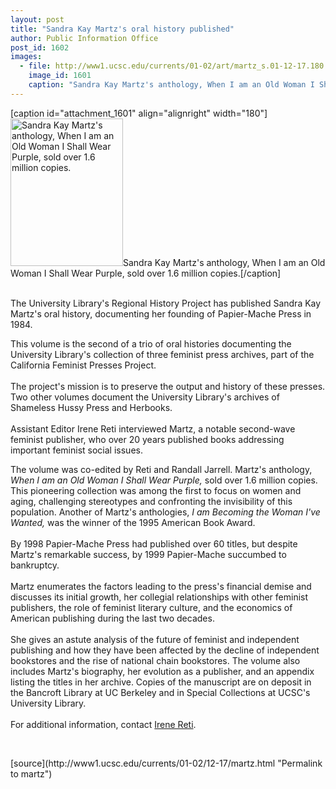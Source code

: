 ```yaml
---
layout: post
title: "Sandra Kay Martz's oral history published"
author: Public Information Office
post_id: 1602
images:
  - file: http://www1.ucsc.edu/currents/01-02/art/martz_s.01-12-17.180.jpg
    image_id: 1601
    caption: "Sandra Kay Martz's anthology, When I am an Old Woman I Shall Wear Purple, sold over 1.6 million copies."
---
```


[caption id="attachment_1601" align="alignright" width="180"]<a href="http://localhost/mysite/wp-content/uploads/2001/12/martz_s.01-12-17.180.jpg"><img class="size-full wp-image-1601" src="http://localhost/mysite/wp-content/uploads/2001/12/martz_s.01-12-17.180.jpg" alt="Sandra Kay Martz's anthology, When I am an Old Woman I Shall Wear Purple, sold over 1.6 million copies." width="180" height="236" /></a>Sandra Kay Martz's anthology, When I am an Old Woman I Shall Wear Purple, sold over 1.6 million copies.[/caption]
<p>
  <br>
  The University Library's Regional History Project has published Sandra Kay Martz's oral history, documenting her founding of Papier-Mache Press in 1984.
</p>This volume is the second of a trio of oral histories documenting the University Library's collection of three feminist press archives, part of the California Feminist Presses Project.<br>
<br>
The project's mission is to preserve the output and history of these presses. Two other volumes document the University Library's archives of Shameless Hussy Press and Herbooks.<br>
<br>
Assistant Editor Irene Reti interviewed Martz, a notable second-wave feminist publisher, who over 20 years published books addressing important feminist social issues.
<p>
  The volume was co-edited by Reti and Randall Jarrell. Martz's anthology, <i>When I am an Old Woman I Shall Wear Purple,</i> sold over 1.6 million copies. This pioneering collection was among the first to focus on women and aging, challenging stereotypes and confronting the invisibility of this population. Another of Martz's anthologies, <i>I am Becoming the Woman I've Wanted,</i> was the winner of the 1995 American Book Award.<br>
  <br>
  By 1998 Papier-Mache Press had published over 60 titles, but despite Martz's remarkable success, by 1999 Papier-Mache succumbed to bankruptcy.<br>
  <br>
  Martz enumerates the factors leading to the press's financial demise and discusses its initial growth, her collegial relationships with other feminist publishers, the role of feminist literary culture, and the economics of American publishing during the last two decades.<br>
  <br>
  She gives an astute analysis of the future of feminist and independent publishing and how they have been affected by the decline of independent bookstores and the rise of national chain bookstores. The volume also includes Martz's biography, her evolution as a publisher, and an appendix listing the titles in her archive. Copies of the manuscript are on deposit in the Bancroft Library at UC Berkeley and in Special Collections at UCSC's University Library.<br>
  <br>
  For additional information, contact <a href="mailto:ihreti@cats.ucsc.edu">Irene Reti</a>.
</p>
<p>
  <br>

</p>
<p>

</p>
[source](http://www1.ucsc.edu/currents/01-02/12-17/martz.html "Permalink to martz")
